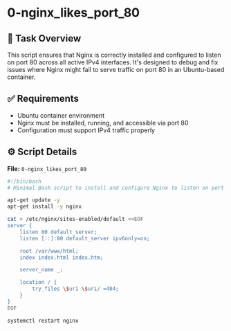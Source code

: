 # 0-nginx_likes_port_80

## 🧩 Task Overview

This script ensures that Nginx is correctly installed and configured to listen on port 80 across all active IPv4 interfaces. It's designed to debug and fix issues where Nginx might fail to serve traffic on port 80 in an Ubuntu-based container.

## ✅ Requirements

- Ubuntu container environment
- Nginx must be installed, running, and accessible via port 80
- Configuration must support IPv4 traffic properly

## ⚙️ Script Details

**File:** `0-nginx_likes_port_80`

```bash
#!/bin/bash
# Minimal Bash script to install and configure Nginx to listen on port 80

apt-get update -y
apt-get install -y nginx

cat > /etc/nginx/sites-enabled/default <<EOF
server {
    listen 80 default_server;
    listen [::]:80 default_server ipv6only=on;

    root /var/www/html;
    index index.html index.htm;

    server_name _;

    location / {
        try_files \$uri \$uri/ =404;
    }
}
EOF

systemctl restart nginx

